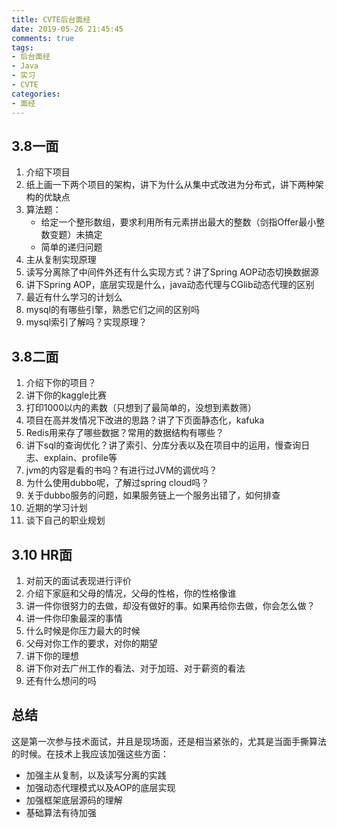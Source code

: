 ```yaml
---
title: CVTE后台面经
date: 2019-05-26 21:45:45
comments: true
tags: 
- 后台面经
- Java
- 实习
- CVTE
categories: 
- 面经
---
```


## 3.8一面
1. 介绍下项目
2. 纸上画一下两个项目的架构，讲下为什么从集中式改进为分布式，讲下两种架构的优缺点
3. 算法题：
    * 给定一个整形数组，要求利用所有元素拼出最大的整数（剑指Offer最小整数变题）未搞定
    * 简单的递归问题
4. 主从复制实现原理<!-- more -->
5. 读写分离除了中间件外还有什么实现方式？讲了Spring AOP动态切换数据源
6. 讲下Spring AOP，底层实现是什么，java动态代理与CGlib动态代理的区别
7. 最近有什么学习的计划么 
8. mysql的有哪些引擎，熟悉它们之间的区别吗
9. mysql索引了解吗？实现原理？

## 3.8二面
1. 介绍下你的项目？
2. 讲下你的kaggle比赛
3. 打印1000以内的素数（只想到了最简单的，没想到素数筛）
4. 项目在高并发情况下改进的思路？讲了下页面静态化，kafuka
5. Redis用来存了哪些数据？常用的数据结构有哪些？
6. 讲下sql的查询优化？讲了索引、分库分表以及在项目中的运用，慢查询日志、explain、profile等
7. jvm的内容是看的书吗？有进行过JVM的调优吗？
8. 为什么使用dubbo呢，了解过spring cloud吗？
9. 关于dubbo服务的问题，如果服务链上一个服务出错了，如何排查
10. 近期的学习计划
11. 谈下自己的职业规划

## 3.10 HR面
1. 对前天的面试表现进行评价
2. 介绍下家庭和父母的情况，父母的性格，你的性格像谁
3. 讲一件你很努力的去做，却没有做好的事。如果再给你去做，你会怎么做？ 
4. 讲一件你印象最深的事情
5. 什么时候是你压力最大的时候
6. 父母对你工作的要求，对你的期望
7. 讲下你的理想
8. 讲下你对去广州工作的看法、对于加班、对于薪资的看法
9. 还有什么想问的吗

## 总结
这是第一次参与技术面试，并且是现场面，还是相当紧张的，尤其是当面手撕算法的时候。在技术上我应该加强这些方面：
* 加强主从复制，以及读写分离的实践
* 加强动态代理模式以及AOP的底层实现
* 加强框架底层源码的理解
* 基础算法有待加强